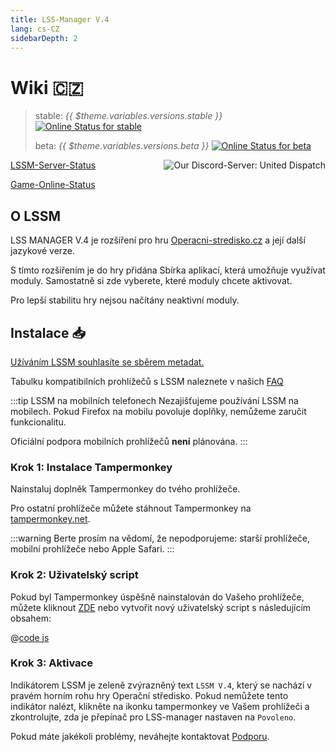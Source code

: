 ```yaml
---
title: LSS-Manager V.4
lang: cs-CZ
sidebarDepth: 2
---
```


# Wiki 🇨🇿 <Badge :text="'v' + $theme.variables.versions.short"/>

> stable: *{{ $theme.variables.versions.stable }}* [![Online Status for stable](https://status.lss-manager.de/api/badge/71/status?style=flat&upLabel=online&downLabel=offline)][lssm.status]
> 
> beta: *{{ $theme.variables.versions.beta }}* [![Online Status for beta](https://status.lss-manager.de/api/badge/72/status?style=flat&upLabel=online&downLabel=offline)][lssm.status]

<discord style="float: right;"><img src="https://discord.com/api/guilds/254167535446917120/embed.png?style=banner1" alt="Our Discord-Server: United Dispatch" data-prevent-zooming></discord>

[LSSM-Server-Status][lssm.status]

[Game-Online-Status](https://status.lss-manager.de/status/missionchief)

<!-- Do NOT edit anything above this line! Any edits will be removed as content is auto generated! -->

## O LSSM

LSS MANAGER V.4 je rozšíření pro hru [Operacni-stredisko.cz][games.self] a její další jazykové verze.

S tímto rozšířením je do hry přidána Sbírka aplikací, která umožňuje využívat moduly. Samostatně si zde vyberete, které moduly chcete aktivovat. 

Pro lepší stabilitu hry nejsou načítány neaktivní moduly.


## Instalace 📥
[Užíváním LSSM souhlasíte se sběrem metadat.][docs.metadata]

Tabulku kompatibilních prohlížečů s LSSM naleznete v našich [FAQ](faq.md)

:::tip LSSM na mobilních telefonech
Nezajišťujeme používání LSSM na mobilech. Pokud Firefox na mobilu povoluje doplňky, nemůžeme zaručit funkcionalitu.

Oficiální podpora mobilních prohlížečů **není** plánována.
:::

### Krok 1: Instalace Tampermonkey
Nainstaluj doplněk Tampermonkey do tvého prohlížeče.

<tampermonkey-download-table/>

Pro ostatní prohlížeče můžete stáhnout Tampermonkey na [tampermonkey.net][tampermonkey].

:::warning
Berte prosím na vědomí, že nepodporujeme: starší prohlížeče, mobilní prohlížeče nebo Apple Safari.
:::

### Krok 2: Uživatelský script
Pokud byl Tampermonkey úspěšně nainstalován do Vašeho prohlížeče, můžete kliknout [ZDE][lssm.userscript] nebo vytvořit nový uživatelský script s následujícím obsahem:

@[code js](@userscript)

### Krok 3: Aktivace
Indikátorem LSSM je zeleně zvýrazněný text `LSSM V.4`, který se nachází v pravém horním rohu hry Operační středisko.
Pokud nemůžete tento indikátor nalézt, klikněte na ikonku tampermonkey ve Vašem prohlížeči a zkontrolujte, zda je přepínač pro LSS-manager nastaven na `Povoleno`.

Pokud máte jakékoli problémy, neváhejte kontaktovat [Podporu][docs.support].

<!-- ==START_FOOTER== Do NOT edit anything below this line! Any edits will be removed as content is auto generated! -->
[lssm.status]: https://status.lss-manager.de/
[lssm.discord]: https://discord.gg/RcTNjpB
[lssm.userscript]: https://v4.lss-manager.de/lssm-v4.user.js
[lssm.donations]: https://donate.lss-manager.de/
[docs]: https://docs.lss-manager.de/
[docs.apps]: /cs_CZ/apps/
[docs.appstore]: /cs_CZ/appstore/
[docs.bugs]: /cs_CZ/bugs/
[docs.error_report]: /cs_CZ/error_report/
[docs.faq]: /cs_CZ/faq/
[docs.metadata]: /cs_CZ/metadata/
[docs.other]: /cs_CZ/other/
[docs.settings]: /cs_CZ/settings/
[docs.suggestions]: /cs_CZ/suggestions/
[docs.support]: /cs_CZ/support/
[games.self]: https://operacni-stredisko.cz
[tampermonkey]: https://tampermonkey.net/